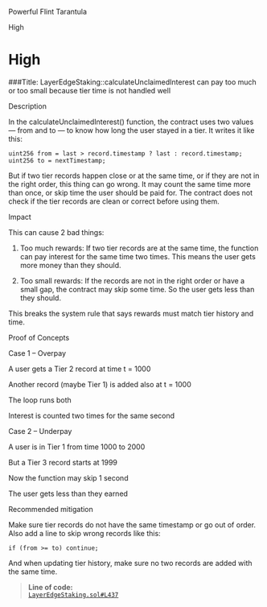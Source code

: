 Powerful Flint Tarantula

High

# High

###Title:
LayerEdgeStaking::calculateUnclaimedInterest can pay too much or too small because tier time is not handled well

Description

In the calculateUnclaimedInterest() function, the contract uses two values — from and to — to know how long the user stayed in a tier. It writes it like this:

```solidity
uint256 from = last > record.timestamp ? last : record.timestamp;
uint256 to = nextTimestamp;
```

But if two tier records happen close or at the same time, or if they are not in the right order, this thing can go wrong. It may count the same time more than once, or skip time the user should be paid for. The contract does not check if the tier records are clean or correct before using them.

Impact

This can cause 2 bad things:

1. Too much rewards: If two tier records are at the same time, the function can pay interest for the same time two times. This means the user gets more money than they should.

2. Too small rewards: If the records are not in the right order or have a small gap, the contract may skip some time. So the user gets less than they should.

This breaks the system rule that says rewards must match tier history and time.

Proof of Concepts

Case 1 – Overpay

A user gets a Tier 2 record at time t = 1000

Another record (maybe Tier 1) is added also at t = 1000

The loop runs both

Interest is counted two times for the same second


Case 2 – Underpay

A user is in Tier 1 from time 1000 to 2000

But a Tier 3 record starts at 1999

Now the function may skip 1 second

The user gets less than they earned


Recommended mitigation

Make sure tier records do not have the same timestamp or go out of order.
Also add a line to skip wrong records like this:

```solidity
if (from >= to) continue;
```
And when updating tier history, make sure no two records are added with the same time.


> **Line of code:**  
> [`LayerEdgeStaking.sol#L437`](https://github.com/sherlock-audit/2025-05-layeredge/blob/main/edgen-staking/src/stake/LayerEdgeStaking.sol#L437)
